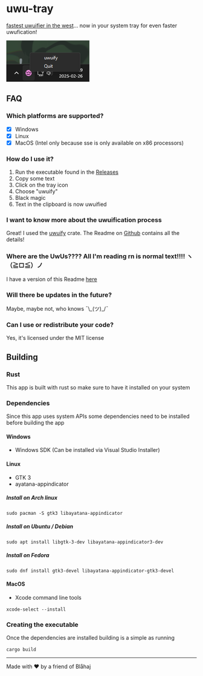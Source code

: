 # uwu-tray

[fastest uwuifier in the west](https://github.com/Daniel-Liu-c0deb0t/uwu)... now in your system tray for even faster uwufication!

![Screenshot](screenshot.png)

## FAQ

### Which platforms are supported?

 - [x] Windows
 - [x] Linux
 - [x] MacOS (Intel only because sse is only available on x86 processors)

### How do I use it?

1. Run the executable found in the [Releases](https://github.com/Olaren15/uwu-tray/releases/latest)
2. Copy some text
3. Click on the tray icon
4. Choose "uwuify"
5. Black magic
6. Text in the clipboard is now uwuified

### I want to know more about the uwuification process

Great! I used the [uwuify](https://crates.io/crates/uwuify) crate. The Readme on [Github](https://github.com/Daniel-Liu-c0deb0t/uwu) contains all the details!

### Where are the UwUs???? All I'm reading rn is normal text!!!! ヽ（≧□≦）ノ

I have a version of this Readme [here](WEADME.md)

### Will there be updates in the future?

Maybe, maybe not, who knows ¯\\\_(ツ)_/¯

### Can I use or redistribute your code?

Yes, it's licensed under the MIT license

## Building

### Rust

This app is built with rust so make sure to have it installed on your system

### Dependencies

Since this app uses system APIs some dependencies need to be installed before building the app

#### Windows

- Windows SDK (Can be installed via Visual Studio Installer)

#### Linux

- GTK 3
- ayatana-appindicator

##### Install on Arch linux

```shell
sudo pacman -S gtk3 libayatana-appindicator
```

##### Install on Ubuntu / Debian

```shell
sudo apt install libgtk-3-dev libayatana-appindicator3-dev
```

##### Install on Fedora

```shell
sudo dnf install gtk3-devel libayatana-appindicator-gtk3-devel
```

#### MacOS

- Xcode command line tools

```shell
xcode-select --install
```

### Creating the executable

Once the dependencies are installed building is a simple as running

```shell
cargo build
```

---
Made with ❤️ by a friend of Blåhaj

